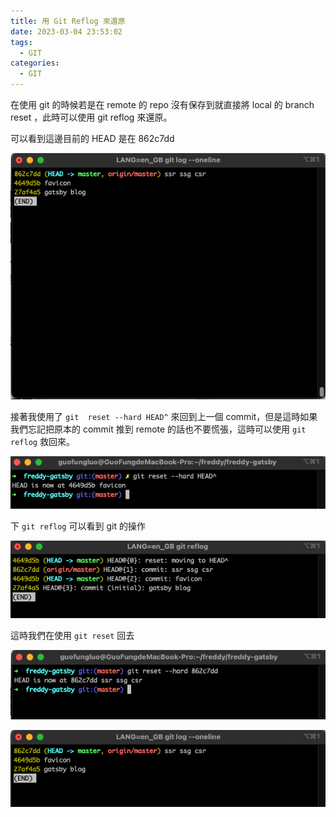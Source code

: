 ```yaml
---
title: 用 Git Reflog 來還原
date: 2023-03-04 23:53:02
tags:
  - GIT
categories: 
  - GIT
---
```


在使用 git 的時候若是在 remote 的 repo 沒有保存到就直接將 local 的 branch reset ，此時可以使用 git reflog 來還原。

<!--more-->

可以看到這邊目前的 HEAD 是在 862c7dd

![截圖 2022-04-05 下午10.27.30](https://raw.githubusercontent.com/luofreddy/images/main/uPic/2022/04/05/%E6%88%AA%E5%9C%96%202022-04-05%20%E4%B8%8B%E5%8D%8810.27.30.png)



接著我使用了 `git  reset --hard HEAD^` 來回到上一個 commit，但是這時如果我們忘記把原本的 commit 推到 remote 的話也不要慌張，這時可以使用 `git reflog` 救回來。

![截圖 2022-04-05 下午10.29.23](https://raw.githubusercontent.com/luofreddy/images/main/uPic/2022/04/05/%E6%88%AA%E5%9C%96%202022-04-05%20%E4%B8%8B%E5%8D%8810.29.23.png)

下  `git reflog` 可以看到 git 的操作

![截圖 2022-04-05 下午10.33.15](https://raw.githubusercontent.com/luofreddy/images/main/uPic/2022/04/05/%E6%88%AA%E5%9C%96%202022-04-05%20%E4%B8%8B%E5%8D%8810.33.15.png)

這時我們在使用 `git reset` 回去

![截圖 2022-04-05 下午10.36.11](https://raw.githubusercontent.com/luofreddy/images/main/uPic/2022/04/05/%E6%88%AA%E5%9C%96%202022-04-05%20%E4%B8%8B%E5%8D%8810.36.11.png)

![截圖 2022-04-05 下午10.36.41](https://raw.githubusercontent.com/luofreddy/images/main/uPic/2022/04/05/%E6%88%AA%E5%9C%96%202022-04-05%20%E4%B8%8B%E5%8D%8810.36.41.png)